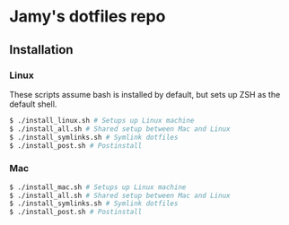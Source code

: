 # Jamy's dotfiles repo

## Installation

### Linux

These scripts assume bash is installed by default, but sets up ZSH as
the default shell.

```bash
$ ./install_linux.sh # Setups up Linux machine
$ ./install_all.sh # Shared setup between Mac and Linux
$ ./install_symlinks.sh # Symlink dotfiles
$ ./install_post.sh # Postinstall
```

### Mac

```bash
$ ./install_mac.sh # Setups up Linux machine
$ ./install_all.sh # Shared setup between Mac and Linux
$ ./install_symlinks.sh # Symlink dotfiles
$ ./install_post.sh # Postinstall
```
